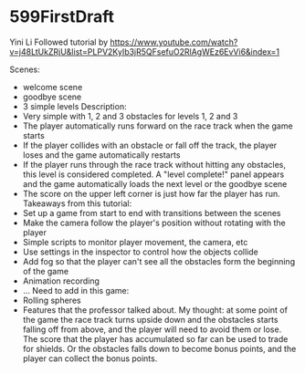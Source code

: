 # 599FirstDraft
Yini Li
Followed tutorial by https://www.youtube.com/watch?v=j48LtUkZRjU&list=PLPV2KyIb3jR5QFsefuO2RlAgWEz6EvVi6&index=1 

Scenes:
* welcome scene
* goodbye scene
* 3 simple levels
Description:
* Very simple with 1, 2 and 3 obstacles for levels 1, 2 and 3
* The player automatically runs forward on the race track when the game starts
* If the player collides with an obstacle or fall off the track, the player loses and the game automatically restarts
* If the player runs through the race track without hitting any obstacles, this level is considered completed. A "level complete!" panel appears and the game automatically loads the next level or the goodbye scene
* The score on the upper left corner is just how far the player has run.
Takeaways from this tutorial:
* Set up a game from start to end with transitions between the scenes
* Make the camera follow the player's position without rotating with the player
* Simple scripts to monitor player movement, the camera, etc
* Use settings in the inspector to control how the objects collide
* Add fog so that the player can't see all the obstacles form the beginning of the game
* Animation recording
* ...
Need to add in this game:
* Rolling spheres
* Features that the professor talked about. My thought: at some point of the game the race track turns upside down and the obstacles starts falling off from above, and the player will need to avoid them or lose. The score that the player has accumulated so far can be used to trade for shields. Or the obstacles falls down to become bonus points, and the player can collect the bonus points.
